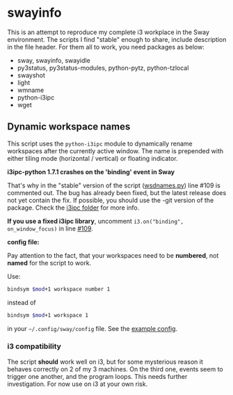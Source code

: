# swayinfo
This is an attempt to reproduce my complete i3 workplace in the Sway environment. The scripts I find "stable" enough
to share, include description in the file header. For them all to work, you need packages as below:

- sway, swayinfo, swayidle
- py3status, py3status-modules, python-pytz, python-tzlocal
- swayshot
- light
- wmname
- python-i3ipc
- wget

## Dynamic workspace names

This script uses the `python-i3ipc` module to dynamically rename workspaces after the currently active window. 
The name is prepended with either tiling mode (horizontal / vertical) or floating indicator.

**i3ipc-python 1.7.1 crashes on the 'binding' event in Sway**

That's why in the "stable" version of the script ([wsdnames.py](https://github.com/nwg-piotr/swayinfo/blob/master/wsdnames.py)) 
line #109 is commented out. The bug has already been fixed, 
but the latest release does not yet contain the fix. If possible, you should use the -git version of the package.
Check the [i3ipc folder](https://github.com/nwg-piotr/swayinfo/tree/master/i3ipc) for more info.

**If you use a fixed i3ipc library**, uncomment `i3.on("binding", on_window_focus)` 
in line [#109](https://github.com/nwg-piotr/swayinfo/blob/51d0cf5deaa770c6a6e77fa8f84c2b3880985ad1/wsdnames.py#L109).

**config file:**

Pay attention to the fact, that your workspaces need to be **numbered**, not **named** for the script to work. 

Use:

```bash
bindsym $mod+1 workspace number 1
```

instead of 

```bash
bindsym $mod+1 workspace 1
```

in your `~/.config/sway/config` file. See the [example config](https://github.com/nwg-piotr/swayinfo/blob/master/config/sway/config).

### i3 compatibility

The script **should** work well on i3, but for some mysterious reason it behaves correctly on 2 of my 3 machines.
On the third one, events seem to trigger one another, and the program loops. This needs further investigation.
For now use on i3 at your own risk.